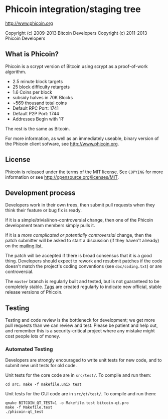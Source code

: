 Phicoin integration/staging tree
================================

http://www.phicoin.org

Copyright (c) 2009-2013 Bitcoin Developers
Copyright (c) 2011-2013 Phicoin Developers

What is Phicoin?
----------------

Phicoin is a scrypt version of Bitcoin using scrypt as a proof-of-work algorithm.
 - 2.5 minute block targets
 - 25 block difficulty retargets
 - 1.6 Coins per block
 - subsidy halves in 70K Blocks
 - ~569 thousand total coins
 - Default RPC Port: 1741
 - Default P2P Port: 1744
 - Addresses Begin with 'R'

The rest is the same as Bitcoin.

For more information, as well as an immediately useable, binary version of
the Phicoin client sofware, see http://www.phicoin.org.

License
-------

Phicoin is released under the terms of the MIT license. See `COPYING` for more
information or see http://opensource.org/licenses/MIT.

Development process
-------------------

Developers work in their own trees, then submit pull requests when they think
their feature or bug fix is ready.

If it is a simple/trivial/non-controversial change, then one of the Phicoin
development team members simply pulls it.

If it is a *more complicated or potentially controversial* change, then the patch
submitter will be asked to start a discussion (if they haven't already) on the
[mailing list](http://sourceforge.net/mailarchive/forum.php?forum_name=bitcoin-development).

The patch will be accepted if there is broad consensus that it is a good thing.
Developers should expect to rework and resubmit patches if the code doesn't
match the project's coding conventions (see `doc/coding.txt`) or are
controversial.

The `master` branch is regularly built and tested, but is not guaranteed to be
completely stable. [Tags](https://github.com/bitcoin/bitcoin/tags) are created
regularly to indicate new official, stable release versions of Phicoin.

Testing
-------

Testing and code review is the bottleneck for development; we get more pull
requests than we can review and test. Please be patient and help out, and
remember this is a security-critical project where any mistake might cost people
lots of money.

### Automated Testing

Developers are strongly encouraged to write unit tests for new code, and to
submit new unit tests for old code.

Unit tests for the core code are in `src/test/`. To compile and run them:

    cd src; make -f makefile.unix test

Unit tests for the GUI code are in `src/qt/test/`. To compile and run them:

    qmake BITCOIN_QT_TEST=1 -o Makefile.test bitcoin-qt.pro
    make -f Makefile.test
    ./phicoin-qt_test

